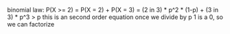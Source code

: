 binomial law: P(X >= 2) = P(X = 2) + P(X = 3) = (2 in 3) * p^2 * (1-p) + (3 in 3) * p^3 > p 
this is an second order equation once we divide by p
1 is a 0, so we can factorize
